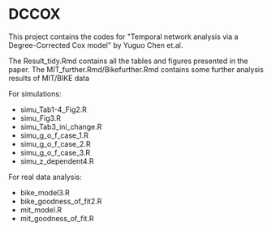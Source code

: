 # DCCOX
This project contains the codes for "Temporal network analysis via a 
Degree-Corrected Cox model" by Yuguo Chen et.al.

The Result_tidy.Rmd contains all the tables and figures presented in the paper.
The MIT_further.Rmd/Bikefurther.Rmd contains some further analysis results of MIT/BIKE data

For simulations:

- simu_Tab1-4_Fig2.R
- simu_Fig3.R
- simu_Tab3_ini_change.R
- simu_g_o_f_case_1.R
- simu_g_o_f_case_2.R
- simu_g_o_f_case_3.R
- simu_z_dependent4.R

For real data analysis:

- bike_model3.R
- bike_goodness_of_fit2.R
- mit_model.R
- mit_goodness_of_fit.R
